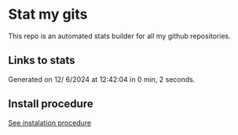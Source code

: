 # Stat my gits

This repo is an automated stats builder for all my github repositories.

## Links to stats


Generated on 12/ 6/2024 at 12:42:04 in 0 min, 2 seconds.

## Install procedure

[See instalation procedure](./src/install.md)
